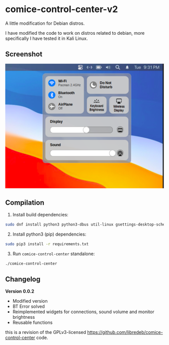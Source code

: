 # comice-control-center-v2
A little modification for Debian distros.

I have modified the code to work on distros related to debian, more specifically I have tested it in Kali Linux.


## Screenshot
![Screenshot](https://raw.githubusercontent.com/libredeb/comice-control-center/main/screenshots/screenshot.png)


## Compilation

1. Install build dependencies:
```bash
sudo dnf install python3 python3-dbus util-linux gsettings-desktop-schemas wireless-tools iproute alsa-utils
```
2. Install python3 (pip) dependencies:
```bash
sudo pip3 install -r requirements.txt
```
3. Run `comice-control-center` standalone:
```bash
./comice-control-center
```

## Changelog
**Version 0.0.2**
* Modified version
* BT Error solved
* Reimplemented widgets for connections, sound volume and monitor brightness
* Reusable functions

this is a revision of the GPLv3-licensed https://github.com/libredeb/comice-control-center code.

